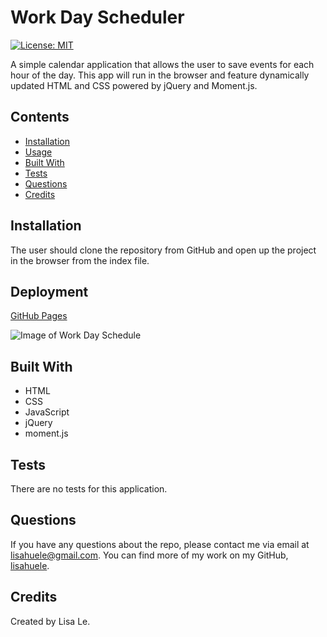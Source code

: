 # Work Day Scheduler
[![License: MIT](https://img.shields.io/badge/License-MIT-yellow.svg)](https://opensource.org/licenses/MIT)

A simple calendar application that allows the user to save events for each hour of the day. This app will run in the browser and feature dynamically updated HTML and CSS powered by jQuery and Moment.js.

## Contents
- [Installation](#installation)
- [Usage](#usage)
- [Built With](#built-with)
- [Tests](#tests)
- [Questions](#questions)
- [Credits](#credits)

## Installation
The user should clone the repository from GitHub and open up the project in the browser from the index file.

## Deployment
[GitHub Pages](https://lisahuele.github.io/work-day-schedule/)


![Image of Work Day Schedule](./assets/05-third-party-apis-homework-demo)

## Built With
- HTML
- CSS
- JavaScript
- jQuery
- moment.js

## Tests
There are no tests for this application.

## Questions
If you have any questions about the repo, please contact me via email at lisahuele@gmail.com. You can find more of my work on my GitHub, [lisahuele](https://github.com/lisahuele).

## Credits
Created by Lisa Le.


